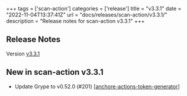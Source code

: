 +++
tags = ['scan-action']
categories = ['release']
title = "v3.3.1"
date = "2022-11-04T13:37:41Z"
url = "docs/releases/scan-action/v3.3.1/"
description = "Release notes for scan-action v3.3.1"
+++

## Release Notes

Version [v3.3.1](https://github.com/anchore/scan-action/releases/tag/v3.3.1)

## New in scan-action v3.3.1

- Update Grype to v0.52.0 (#201) [[anchore-actions-token-generator](https://github.com/anchore-actions-token-generator)]

